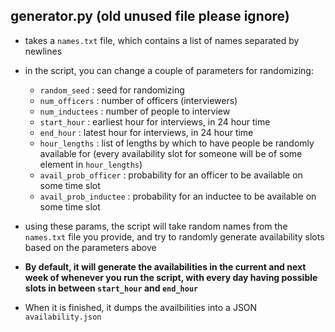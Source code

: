 ## generator.py (old unused file please ignore)
- takes a `names.txt` file, which contains a list of names separated by newlines
- in the script, you can change a couple of parameters for randomizing:
    - `random_seed` : seed for randomizing
    - `num_officers` : number of officers (interviewers)
    - `num_inductees` : number of people to interview
    - `start_hour` : earliest hour for interviews, in 24 hour time
    - `end_hour` : latest hour for interviews, in 24 hour time
    - `hour_lengths` : list of lengths by which to have people be randomly available for (every availability slot for someone will be of some element in `hour_lengths`)
    - `avail_prob_officer` : probability for an officer to be available on some time slot
    - `avail_prob_inductee` : probability for an inductee to be available on some time slot

- using these params, the script will take random names from the `names.txt` file you provide, and try to randomly generate availability slots based on the parameters above
- **By default, it will generate the availabilities in the current and next week of whenever you run the script, with every day having possible slots in between `start_hour` and `end_hour`**
-  When it is finished, it dumps the availbilities into a JSON `availability.json`
